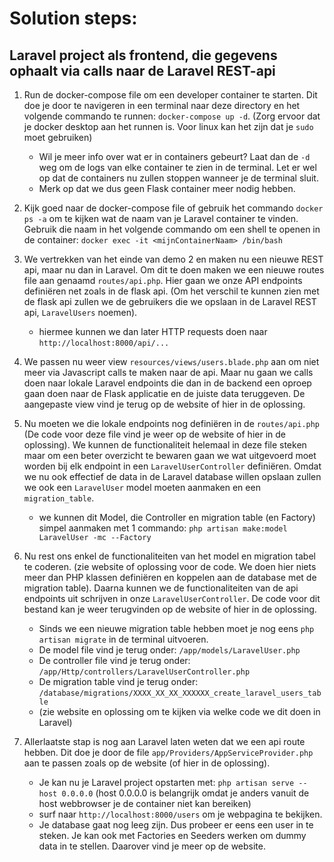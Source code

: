 # Solution steps: 
## Laravel project als frontend, die gegevens ophaalt via calls naar de Laravel REST-api

1. Run de docker-compose file om een developer container te starten. Dit doe je door te navigeren in een terminal naar deze directory en het volgende commando te runnen: `docker-compose up -d`. (Zorg ervoor dat je docker desktop aan het runnen is. Voor linux kan het zijn dat je `sudo` moet gebruiken)
    - Wil je meer info over wat er in containers gebeurt? Laat dan de `-d` weg om de logs van elke container te zien in de terminal. Let er wel op dat de containers nu zullen stoppen wanneer je de terminal sluit.
    - Merk op dat we dus geen Flask container meer nodig hebben.

2. Kijk goed naar de docker-compose file of gebruik het commando `docker ps -a` om te kijken wat de naam van je Laravel container te vinden. Gebruik die naam in het volgende commando om een shell te openen in de container: `docker exec -it <mijnContainerNaam> /bin/bash`

3. We vertrekken van het einde van demo 2 en maken nu een nieuwe REST api, maar nu dan in Laravel. Om dit te doen maken we een nieuwe routes file aan genaamd `routes/api.php`. Hier gaan we onze API endpoints definiëren net zoals in de flask api. (Om het verschil te kunnen zien met de flask api zullen we de gebruikers die we opslaan in de Laravel REST api, `LaravelUsers` noemen). 
    - hiermee kunnen we dan later HTTP requests doen naar `http://localhost:8000/api/...`


5. We passen nu weer view `resources/views/users.blade.php` aan om niet meer via Javascript calls te maken naar de api. Maar nu gaan we calls doen naar lokale Laravel endpoints die dan in de backend een oproep gaan doen naar de Flask applicatie en de juiste data teruggeven. De aangepaste view vind je terug op de website of hier in de oplossing.

6. Nu moeten we die lokale endpoints nog definiëren in de `routes/api.php` (De code voor deze file vind je weer op de website of hier in de oplossing). We kunnen de functionaliteit helemaal in deze file steken maar om een beter overzicht te bewaren gaan we wat uitgevoerd moet worden bij elk endpoint in een `LaravelUserController` definiëren. Omdat we nu ook effectief de data in de Laravel database willen opslaan zullen we ook een `LaravelUser` model moeten aanmaken en een `migration_table`.
    - we kunnen dit Model, die Controller en migration table (en Factory) simpel aanmaken met 1 commando: `php artisan make:model LaravelUser -mc --Factory`

7. Nu rest ons enkel de functionaliteiten van het model en migration tabel te coderen. (zie website of oplossing voor de code. We doen hier niets meer dan PHP klassen definiëren en koppelen aan de database met de migration table). Daarna kunnen we de functionaliteiten van de api endpoints uit schrijven in onze `LaravelUserController`. De code voor dit bestand kan je weer terugvinden op de website of hier in de oplossing.
    - Sinds we een nieuwe migration table hebben moet je nog eens `php artisan migrate` in de terminal uitvoeren.
    - De model file vind je terug onder: `/app/models/LaravelUser.php`
    - De controller file vind je terug onder: `/app/Http/controllers/LaravelUserController.php`
    - De migration table vind je terug onder: `/database/migrations/XXXX_XX_XX_XXXXXX_create_laravel_users_table`
    - (zie website en oplossing om te kijken via welke code we dit doen in Laravel)

8. Allerlaatste stap is nog aan Laravel laten weten dat we een api route hebben. Dit doe je door de file `app/Providers/AppServiceProvider.php` aan te passen zoals op de website (of hier in de oplossing).
    - Je kan nu je Laravel project opstarten met: `php artisan serve --host 0.0.0.0` (host 0.0.0.0 is belangrijk omdat je anders vanuit de host webbrowser je de container niet kan bereiken)
    - surf naar `http://localhost:8000/users` om je webpagina te bekijken.
    - Je database gaat nog leeg zijn. Dus probeer er eens een user in te steken. Je kan ook met Factories en Seeders werken om dummy data in te stellen. Daarover vind je meer op de website.
    


